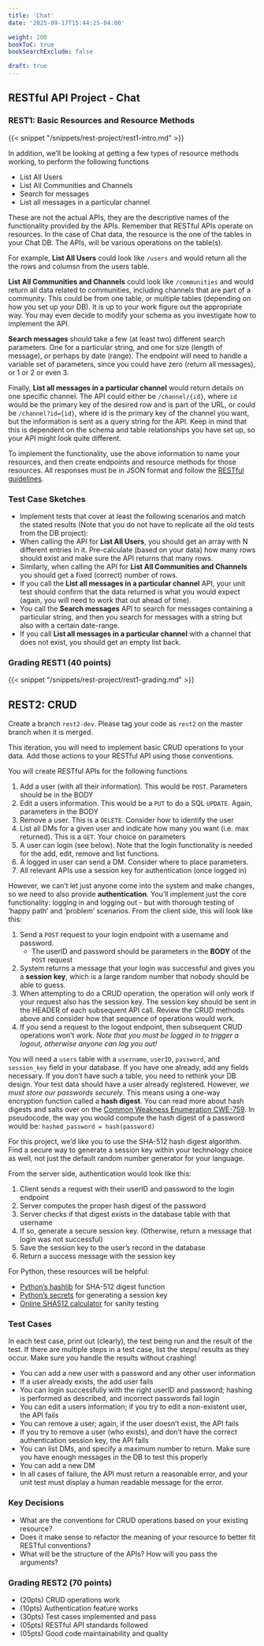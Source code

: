 ```yaml
---
title: 'Chat'
date: '2025-09-17T15:44:25-04:00'

weight: 200
bookToC: true
bookSearchExclude: false

draft: true
---
```


## RESTful API Project - Chat

### REST1: Basic Resources and Resource Methods

{{< snippet "/snippets/rest-project/rest1-intro.md" >}}

In addition, we’ll be looking at getting a few types of resource methods working, to perform the following functions

* List All Users
* List All Communities and Channels
* Search for messages
* List all messages in a particular channel

These are not the actual APIs, they are the descriptive names of the functionality provided by the APIs. Remember that RESTful APIs operate on resources. In the case of Chat data, the resource is the one of the tables in your Chat DB. The APIs, will be various operations on the table(s).

For example, **List All Users** could look like `/users` and would return all the the rows and columsn from the users table.

**List All Communities and Channels** could look like `/communities` and would return all data related to communities, including channels that are part of a community. This could be from one table, or multiple tables (depending on how you set up your DB). It is up to your work figure out the appropriate way. You may even decide to modify your schema as you investigate how to implement the API.

**Search messages** should take a few (at least two) different search parameters. One for a particular string, and one for size (length of message), or perhaps by date (range). The endpoint will need to handle a variable set of parameters, since you could have zero (return all messages), or 1 or 2 or even 3.

Finally, **List all messages in a particular channel** would return details on one specific channel. The API could either be `/channel/{id}`, where `id` would be the primary key of the desired row and is part of the URL, or could be `/channel?id={id}`, where id is the primary key of the channel you want, but the information is sent as a query string for the API. Keep in mind that this is dependent on the schema and table relationships you have set up, so your API might look quite different.

To implement the functionality, use the above information to name your resources, and then create endpoints and resource methods for those resources. All responses must be in JSON format and follow the [RESTful guidelines](https://restfulapi.net/).

### Test Case Sketches

* Implement tests that cover at least the following scenarios and match the stated results (Note that you do not have to replicate all the old tests from the DB project):
* When calling the API for **List All Users**, you should get an array with N different entries in it. Pre-calculate (based on your data) how many rows should exist and make sure the API returns that many rows.
* Similarly, when calling the API for **List All Communities and Channels** you should get a fixed (correct) number of rows.
* If you call the **List all messages in a particular channel** API, your unit test should confirm that the data returned is what you would expect (again, you will need to work that out ahead of time).
* You call the **Search messages** API to search for messages containing a particular string, and then you search for messages with a string but also with a certain date-range.
* If you call **List all messages in a particular channel** with a channel that does not exist, you should get an empty list back.

### Grading REST1 (40 points)

{{< snippet "/snippets/rest-project/rest1-grading.md" >}}

## REST2: CRUD

Create a branch `rest2-dev`. Please tag your code as `rest2` on the master branch when it is merged.

This iteration, you will need to implement basic CRUD operations to your data. Add those actions to your RESTful API using those conventions.

You will create RESTful APIs for the following functions

1. Add a user (with all their information). This would be `POST`. Parameters should be in the BODY
2. Edit a users information. This would be a `PUT` to do a SQL `UPDATE`. Again, parameters in the BODY
3. Remove a user. This is a `DELETE`. Consider how to identify the user
4. List all DMs for a given user and indicate how many you want (i.e. max returned). This is a `GET`. Your choice on parameters
5. A user can login (see below). Note that the login functionality is needed for the add, edit, remove and list functions.
6. A logged in user can send a DM. Consider where to place parameters.
7. All relevant APIs use a session key for authentication (once logged in)

However, we can’t let just anyone come into the system and make changes, so we need to also provide **authentication**. You’ll implement just the core functionality: logging in and logging out - but with thorough testing of ‘happy path’ and ‘problem’ scenarios. From the client side, this will look like this:

1. Send a `POST` request to your login endpoint with a username and password.
    * The userID and password should be parameters in the **BODY** of the `POST` request
2. System returns a message that your login was successful and gives you a **session key**, which is a large random number that nobody should be able to guess.
3. When attempting to do a CRUD operation, the operation will only work if your request also has the session key. The session key should be sent in the HEADER of each subsequent API call. Review the CRUD methods above and consider how that sequence of operations would work.
4. If you send a request to the logout endpoint, then subsequent CRUD operations won’t work. *Note that you must be logged in to trigger a logout, otherwise anyone can log you out!*

You will need a `users` table with a `username`, `userID`, `password`, and `session_key` field in your database. If you have one already, add any fields necessary. If you don’t have such a table, you need to rethink your DB design. Your test data should have a user already registered. However, *we must store our passwords securely*. This means using a one-way encryption function called a **hash digest**. You can read more about hash digests and salts over on the [Common Weakness Enumeration CWE-759](https://cwe.mitre.org/data/definitions/759.html). In pseudocode, the way you would compute the hash digest of a password would be: `hashed_password = hash(password)`

For this project, we’d like you to use the SHA-512 hash digest algorithm. Find a secure way to generate a session key within your technology choice as well, not just the default random number generator for your language.

From the server side, authentication would look like this:

1. Client sends a request with their userID and password to the login endpoint
2. Server computes the proper hash digest of the password
3. Server checks if that digest exists in the database table with that username
4. If so, generate a secure session key. (Otherwise, return a message that login was not successful)
5. Save the session key to the user’s record in the database
6. Return a success message with the session key

For Python, these resources will be helpful:

* [Python’s hashlib](https://docs.python.org/3.12/library/hashlib.html) for SHA-512 digest function
* [Python’s secrets](https://docs.python.org/3.12/library/secrets.html) for generating a session key
* [Online SHA512 calculator](https://abunchofutils.com/u/computing/sha512-hash-calculator/) for sanity testing

### Test Cases

In each test case, print out (clearly), the test being run and the result of the test. If there are multiple steps in a test case, list the steps/ results as they occur. Make sure you handle the results without crashing!

* You can add a new user with a password and any other user information
* If a user already exists, the add user fails
* You can login successfully with the right userID and password; hashing is performed as described, and incorrect passwords fail login
* You can edit a users information; if you try to edit a non-existent user, the API fails
* You can remove a user; again, if the user doesn’t exist, the API fails
* If you try to remove a user (who exists), and don’t have the correct authentication session key, the API fails
* You can list DMs, and specify a maximum number to return. Make sure you have enough messages in the DB to test this properly
* You can add a new DM
* In all cases of failure, the API must return a reasonable error, and your unit test must display a human readable message for the error.

### Key Decisions

* What are the conventions for CRUD operations based on your existing resource?
* Does it make sense to refactor the meaning of your resource to better fit RESTful conventions?
* What will be the structure of the APIs? How will you pass the arguments?

### Grading REST2 (70 points)
* (20pts) CRUD operations work
* (10pts) Authentication feature works
* (30pts) Test cases implemented and pass
* (05pts) RESTful API standards followed
* (05pts) Good code maintainability and quality